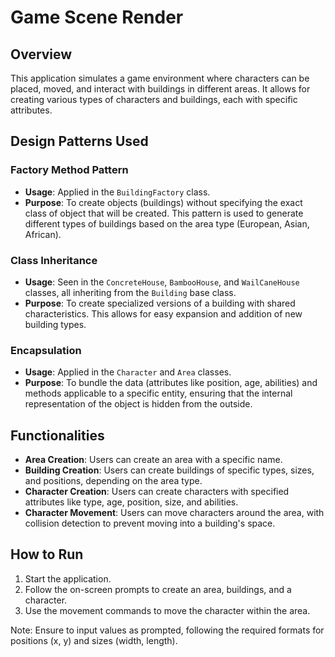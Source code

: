 # Game Scene Render

## Overview
This application simulates a game environment where characters can be placed, moved, and interact with buildings in different areas. It allows for creating various types of characters and buildings, each with specific attributes.

## Design Patterns Used

### Factory Method Pattern
- **Usage**: Applied in the `BuildingFactory` class.
- **Purpose**: To create objects (buildings) without specifying the exact class of object that will be created. This pattern is used to generate different types of buildings based on the area type (European, Asian, African).

### Class Inheritance
- **Usage**: Seen in the `ConcreteHouse`, `BambooHouse`, and `WailCaneHouse` classes, all inheriting from the `Building` base class.
- **Purpose**: To create specialized versions of a building with shared characteristics. This allows for easy expansion and addition of new building types.

### Encapsulation
- **Usage**: Applied in the `Character` and `Area` classes.
- **Purpose**: To bundle the data (attributes like position, age, abilities) and methods applicable to a specific entity, ensuring that the internal representation of the object is hidden from the outside.

## Functionalities

- **Area Creation**: Users can create an area with a specific name.
- **Building Creation**: Users can create buildings of specific types, sizes, and positions, depending on the area type.
- **Character Creation**: Users can create characters with specified attributes like type, age, position, size, and abilities.
- **Character Movement**: Users can move characters around the area, with collision detection to prevent moving into a building's space.

## How to Run

1. Start the application.
2. Follow the on-screen prompts to create an area, buildings, and a character.
3. Use the movement commands to move the character within the area.

Note: Ensure to input values as prompted, following the required formats for positions (x, y) and sizes (width, length).
